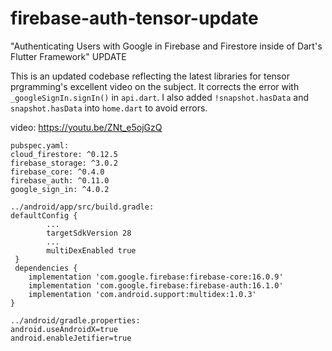 # firebase-auth-tensor-update
"Authenticating Users with Google in Firebase and Firestore inside of Dart's Flutter Framework" UPDATE

This is an updated codebase reflecting the latest libraries for tensor prgramming's excellent video on the subject. It corrects the error with `_googleSignIn.signIn()` in `api.dart`. I also added `!snapshot.hasData` and `snapshot.hasData` into `home.dart` to avoid errors.

video: https://youtu.be/ZNt_e5ojGzQ


```
pubspec.yaml:
cloud_firestore: ^0.12.5
firebase_storage: ^3.0.2
firebase_core: ^0.4.0
firebase_auth: ^0.11.0
google_sign_in: ^4.0.2

../android/app/src/build.gradle:
defaultConfig {
        ...
        targetSdkVersion 28
        ...
        multiDexEnabled true
 }
 dependencies {
    implementation 'com.google.firebase:firebase-core:16.0.9'
    implementation 'com.google.firebase:firebase-auth:16.1.0'
    implementation 'com.android.support:multidex:1.0.3'
}

../android/gradle.properties:
android.useAndroidX=true
android.enableJetifier=true
```
